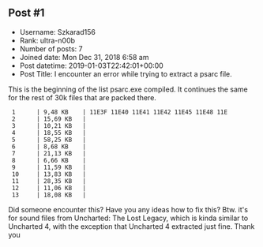 ## Post #1
- Username: Szkarad156
- Rank: ultra-n00b
- Number of posts: 7
- Joined date: Mon Dec 31, 2018 6:58 am
- Post datetime: 2019-01-03T22:42:01+00:00
- Post Title: I encounter an error while trying to extract a psarc file.

This is the beginning of the list psarc.exe compiled. It continues the same for the rest of 30k files that are packed there.

```
 1      | 9,48 KB    | 11E3F 11E40 11E41 11E42 11E45 11E48 11E
 2      | 15,69 KB   | 
 3      | 10,21 KB   | 
 4      | 18,55 KB   | 
 5      | 58,25 KB   | 
 6      | 8,68 KB    | 
 7      | 21,13 KB   | 
 8      | 6,66 KB    | 
 9      | 11,59 KB   | 
 10     | 13,83 KB   | 
 11     | 28,35 KB   | 
 12     | 11,06 KB   | 
 13     | 18,08 KB   |
```


Did someone encounter this? Have you any ideas how to fix this? Btw. it's for sound files from Uncharted: The Lost Legacy, which is kinda similar to Uncharted 4, with the exception that Uncharted 4 extracted just fine. Thank you
